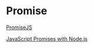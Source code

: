 # Promise

[PromiseJS](https://www.promisejs.org/)

[JavaScript Promises with Node.js](https://itnext.io/javascript-promises-with-node-js-e8ca827e0ea3)
